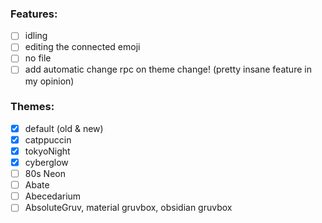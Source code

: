 ### Features:
- [ ] idling
- [ ] editing the connected emoji
- [ ] no file
- [ ] add automatic change rpc on theme change! (pretty insane feature in my opinion)

### Themes:
- [X] default (old & new)
- [X] catppuccin
- [X] tokyoNight
- [X] cyberglow
- [ ] 80s Neon
- [ ] Abate
- [ ] Abecedarium
- [ ] AbsoluteGruv, material gruvbox, obsidian gruvbox
